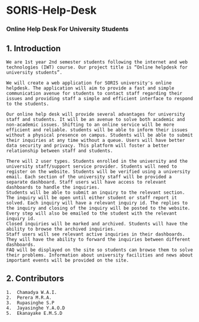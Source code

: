 # SORIS-Help-Desk

### Online Help Desk For University Students


## 1.	Introduction

    We are 1st year 2nd semester students following the internet and web technologies (IWT) course. Our project title is “Online helpdesk for university students”.

    We will create a web application for SORIS university's online helpdesk. The application will aim to provide a fast and simple communication avenue for students to contact staff regarding their issues and providing staff a simple and efficient interface to respond to the students.

    Our online help desk will provide several advantages for university staff and students. It will be an avenue to solve both academic and non-academic issues. Shifting to an online service will be more efficient and reliable. students will be able to inform their issues without a physical presence on campus. Students will be able to submit their inquiries at any time without a queue. Users will have better data security and privacy. This platform will foster a better relationship between staff and students.  

    There will 2 user types. Students enrolled in the university and the university staff/support service provider. Students will need to register on the website. Students will be verified using a university email. Each section of the university staff will be provided a separate dashboard. Staff users will have access to relevant dashboards to handle the inquiries.
    Students will be able to submit an inquiry to the relevant section. The inquiry will be open until either student or staff report it solved. Each inquiry will have a relevant inquiry id. The replies to the inquiry and closing of the inquiry will be posted to the website. Every step will also be emailed to the student with the relevant inquiry id.
    Closed inquiries will be marked and archived. Students will have the ability to browse the archived inquiries.
    Staff users will see relevant active inquiries in their dashboards. They will have the ability to forward the inquiries between different dashboards.
    FAQ will be displayed on the site so students can browse them to solve their problems. Information about university facilities and news about important events will be provided on the site.  



## 2.   Contributors

    1.  Chamadya W.A.I.
    2.  Perera M.R.A.
    3.  Rupasinghe S.P
    4.  Jayasinghe Y.A.O.D
    5.  Ekanayake E.M.S.D


